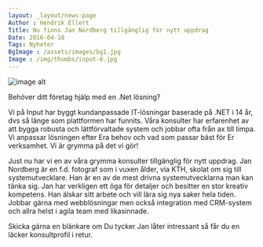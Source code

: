 ```yaml
---
layout: _layout/news-page
Author : Hendrik Ellert
Title: Nu finns Jan Nordberg tillgänglig för nytt uppdrag
Date: 2016-04-18
Tags: Nyheter
BgImage : /assets/images/bg1.jpg
Image : /img/thumbs/input-6.jpg
---
```


![image alt](/img/nyheter/NordbergJan.png)

Behöver ditt företag hjälp med en .Net lösning?

Vi på Input har byggt kundanpassade IT-lösningar baserade på .NET i 14 år, dvs så länge som plattformen har funnits. Våra konsulter har erfarenhet av att bygga robusta och lättförvaltade system och jobbar ofta från ax till limpa. Vi anpassar lösningen efter Era behov och vad som passar bäst för Er verksamhet. Vi är grymma på det vi gör!

Just nu har vi en av våra grymma konsulter tillgänglig för nytt uppdrag.
Jan Nordberg är en f.d. fotograf som i vuxen ålder, via KTH, skolat om sig till systemutvecklare. Han är en av de mest drivna systemutvecklarna man kan tänka sig. Jan har verkligen ett öga för detaljer och besitter en stor kreativ kompetens. Han älskar sitt arbete och vill lära sig nya saker hela tiden. Jobbar gärna med webblösningar men också integration med CRM-system och allra helst i agila team med likasinnade.

Skicka gärna en blänkare om Du tycker Jan låter intressant så får du en läcker konsultprofil i retur.
